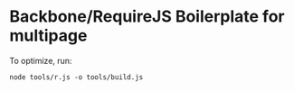 # Backbone/RequireJS Boilerplate for multipage 

To optimize, run:

    node tools/r.js -o tools/build.js
